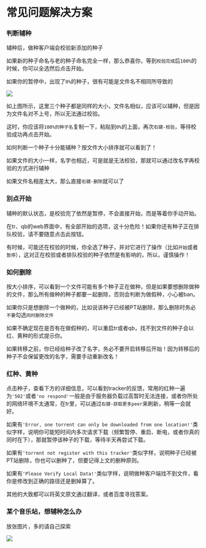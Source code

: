 # 常见问题解决方案

### 判断辅种

辅种后，做种客户端会校验新添加的种子

如果新的种子命名与老的种子命名完全一样，那么恭喜你，等到`校验完成`后`100%`的时候，你可以全选然后点击开始。

如果你的暂停中，出现了`0%`的种子，很有可能是文件名不相同所导致的

![](https://i.loli.net/2020/10/11/zESwT2XjQchvLBZ.jpg)

如上图所示，这里三个种子都是同样的大小，文件名相似，应该可以辅种，但是因为文件名对不上号，所以无法通过校验。

这时，你应该将`100%的种子名`复制一下，粘贴到`0%`的上面，再次`右键-校验`，等待校验成功再点击开始。

如何判断一个种子十分能辅种？按文件大小排序就可以看到了！

如果文件的大小一样，名字也相近，可是就是无法校验，那就可以通过改名字再校验的方式进行辅种

如果文件名相差太大，那么直接`右键-删除`就可以了

### 别点开始

辅种的默认状态，是校验完了依然是暂停，不会直接开始，而是等着你手动开始。

在tr、qb的web界面中，有全部开始的选项，这十分危险！如果你还有种子正在排队校验，请不要随意点击此按钮。

有时候，可能还在校验的时候，你全选了种子，并对它进行了操作（比如`开始`或者`暂停`），这对正在校验或者排队校验的种子依然是有影响的，所以，谨慎操作！

### 如何删除

按大小排序，可以看到一个文件可能有多个种子正在做种，但是如果要想删除做种的文件，那么所有做种的种子都要一起删除，否则会判断为做假种，小心被ban。

如果你只是想删除一个做种的，比如说该种子已经被PT站删除，那么删除时务必`不要`勾选`同时删除文件`

如果不确定现在是否有在做假种的，可以重启tr或者qb，找不到文件的种子会以红、黄种的形式提示你。

如果转移之前，你已经给种子改了名字，务必不要开启转移后开始！因为转移后的种子不会保留更改的名字，需要手动重新改名！

### 红种、黄种

点击种子，查看下方的详细信息，可以看到tracker的反馈，常用的红种一遍为`'502'`或者`'no respond'`一般是由于服务器负载过高暂时无法连接，或者你所处的网络环境不太通常，在tr里，可以通过`右键-获取更多peer`来刷新，稍等一会就好。

如果有`'Error, one torrent can only be downloaded from one location!'`类似字样，说明你可能短时间内多次请求下载（频繁暂停、重启、断电，或者你真的同时在下），那就暂停该种子的下载，等待半天再尝试下载。

如果有`'torrent not register with this tracker'`类似字样，说明种子已经被PT站删除，你也可以删种了，但要记得上文的删种原则。

如果有`'Please Verify Local Data!'`类似字样，说明做种客户端找不到文件，看你是修改到正确的路径还是删掉算了。

其他的大致都可以将英文原文通过翻译，或者百度寻找答案。

### 某个音乐站，想辅种怎么办

放张图片，多的请自己探索

![](https://i.loli.net/2020/10/11/QUJRwTDLGzspcOV.png)